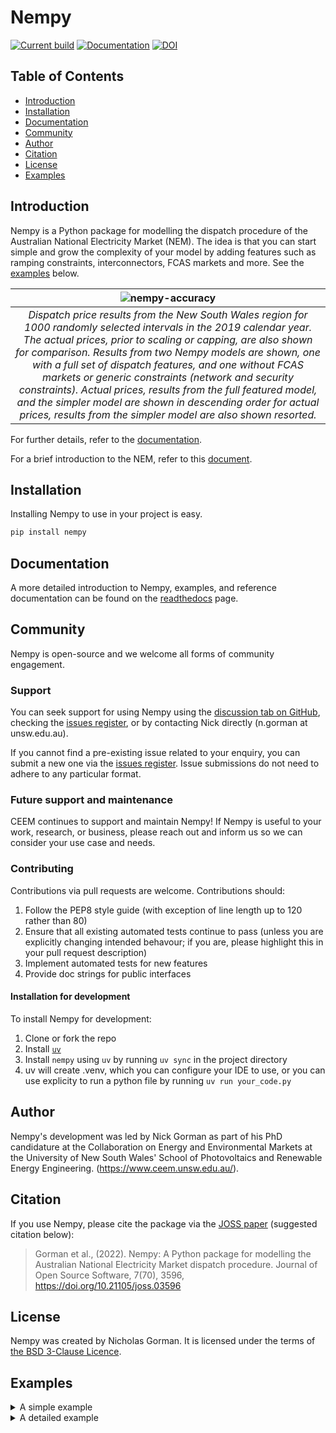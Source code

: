 # Nempy

[![Current build](https://github.com/UNSW-CEEM/nempy/actions/workflows/test.yml/badge.svg)](https://github.com/UNSW-CEEM/nempy/actions/workflows/test.yml)
[![Documentation](https://readthedocs.org/projects/nempy/badge/?version=latest)](https://nempy.readthedocs.io/en/latest/?badge=latest)
[![DOI](https://joss.theoj.org/papers/10.21105/joss.03596/status.svg)](https://doi.org/10.21105/joss.03596)

## Table of Contents
- [Introduction](https://github.com/UNSW-CEEM/nempy#introduction)
- [Installation](https://github.com/UNSW-CEEM/nempy#installation)
- [Documentation](https://github.com/UNSW-CEEM/nempy#documentation)
- [Community](https://github.com/UNSW-CEEM/nempy#community)
- [Author](https://github.com/UNSW-CEEM/nempy#author)
- [Citation](https://github.com/UNSW-CEEM/nempy#citation)
- [License](https://github.com/UNSW-CEEM/nempy#license)
- [Examples](https://github.com/UNSW-CEEM/nempy#examples)

## Introduction

Nempy is a Python package for modelling the dispatch procedure of the Australian National Electricity Market (NEM). The idea is 
that you can start simple and grow the complexity of your model by adding features such as 
ramping constraints, interconnectors, FCAS markets and more. See the [examples](https://github.com/UNSW-CEEM/nempy#examples) below.

| ![nempy-accuracy](https://github.com/prakaa/nempy/assets/40549624/6a994cee-3255-4e3d-b04b-6d4d7e155065) | 
|:--:| 
| *Dispatch price results from the New South Wales region for 1000 randomly selected intervals in the 2019 calendar year. The actual prices, prior to scaling or capping, are also shown for comparison. Results from two Nempy models are shown, one with a full set of dispatch features, and one without FCAS markets or generic constraints (network and security constraints). Actual prices, results from the full featured model, and the simpler model are shown in descending order for actual prices, results from the simpler model are also shown resorted.* |

For further details, refer to the [documentation](https://nempy.readthedocs.io/en/latest/intro.html#).

For a brief introduction to the NEM, refer to this [ document](https://aemo.com.au/-/media/Files/Electricity/NEM/National-Electricity-Market-Fact-Sheet.pdf).

## Installation
Installing Nempy to use in your project is easy.

```bash
pip install nempy
```

## Documentation

A more detailed introduction to Nempy, examples, and reference documentation can be found on the 
[readthedocs](https://nempy.readthedocs.io/en/latest/) page.

## Community

Nempy is open-source and we welcome all forms of community engagement.

### Support

You can seek support for using Nempy using the [discussion tab on GitHub](https://github.com/UNSW-CEEM/nempy/discussions), checking the [issues register](https://github.com/UNSW-CEEM/nempy/issues), or by contacting Nick directly (n.gorman at unsw.edu.au).

If you cannot find a pre-existing issue related to your enquiry, you can submit a new one via the [issues register](https://github.com/UNSW-CEEM/nempy/issues). Issue submissions do not need to adhere to any particular format.

### Future support and maintenance

CEEM continues to support and maintain Nempy! If Nempy is useful to your work, research, 
or business, please reach out and inform us so we can consider your use case and needs.

### Contributing

Contributions via pull requests are welcome. Contributions should:

1. Follow the PEP8 style guide (with exception of line length up to 120 rather than 80)
2. Ensure that all existing automated tests continue to pass (unless you are explicitly changing intended behavour; if you are, please highlight this in your pull request description)
3. Implement automated tests for new features
4. Provide doc strings for public interfaces

#### Installation for development

To install Nempy for development:

1. Clone or fork the repo
2. Install [`uv`](https://github.com/astral-sh/uv)
3. Install `nempy` using `uv` by running `uv sync` in the project directory
4. uv will create .venv, which you can configure your IDE to use, or you can use explicity to run a python file by running `uv run your_code.py`

## Author

Nempy's development was led by Nick Gorman as part of his PhD candidature at the Collaboration on Energy and Environmental
Markets at the University of New South Wales' School of Photovoltaics and Renewable Energy Engineering. (https://www.ceem.unsw.edu.au/). 

## Citation

If you use Nempy, please cite the package via the [JOSS paper](https://doi.org/10.5281/zenodo.7397514) (suggested citation below):
> Gorman et al., (2022). Nempy: A Python package for modelling the Australian National Electricity Market dispatch procedure. Journal of Open Source Software, 7(70), 3596, https://doi.org/10.21105/joss.03596

## License

Nempy was created by Nicholas Gorman. It is licensed under the terms of [the BSD 3-Clause Licence](./LICENSE).

## Examples
<details>

<summary>A simple example</summary>

```python
import pandas as pd
from nempy import markets

# Volume of each bid, number of bands must equal number of bands in price_bids.
volume_bids = pd.DataFrame({
    'unit': ['A', 'B'],
    '1': [20.0, 50.0],  # MW
    '2': [20.0, 30.0],  # MW
    '3': [5.0, 10.0]  # More bid bands could be added.
})

# Price of each bid, bids must be monotonically increasing.
price_bids = pd.DataFrame({
    'unit': ['A', 'B'],
    '1': [50.0, 50.0],  # $/MW
    '2': [60.0, 55.0],  # $/MW
    '3': [100.0, 80.0]  # . . .
})

# Other unit properties
unit_info = pd.DataFrame({
    'unit': ['A', 'B'],
    'region': ['NSW', 'NSW'],  # MW
})

# The demand in the region\s being dispatched
demand = pd.DataFrame({
    'region': ['NSW'],
    'demand': [120.0]  # MW
})

# Create the market model
market = markets.SpotMarket(unit_info=unit_info, 
                            market_regions=['NSW'])
market.set_unit_volume_bids(volume_bids)
market.set_unit_price_bids(price_bids)
market.set_demand_constraints(demand)

# Calculate dispatch and pricing
market.dispatch()

# Return the total dispatch of each unit in MW.
print(market.get_unit_dispatch())
#   unit service  dispatch
# 0    A  energy      40.0
# 1    B  energy      80.0

# Return the price of energy in each region.
print(market.get_energy_prices())
#   region  price
# 0    NSW   60.0
```

</details>

<details>

<summary>A detailed example</summary>

The example demonstrates the broad range of market features that can be implemented with Nempy and the use of auxiliary 
modelling tools for accessing historical market data published by AEMO and preprocessing it for compatibility with Nempy.

> [!WARNING]  
> This example downloads approximately 54 GB of data from AEMO.

```python
# Notice:
# - This script downloads large volumes of historical market data (~54 GB) from AEMO's nemweb
#   portal. You can also reduce the data usage by restricting the time window given to the
#   xml_cache_manager and in the get_test_intervals function. The boolean on line 22 can
#   also be changed to prevent this happening repeatedly once the data has been downloaded.

import sqlite3
from datetime import datetime, timedelta
import random
import pandas as pd
from nempy import markets
from nempy.historical_inputs import loaders, mms_db, \
    xml_cache, units, demand, interconnectors, constraints

con = sqlite3.connect('D:/nempy_2024_07/historical_mms.db')
mms_db_manager = mms_db.DBManager(connection=con)

xml_cache_manager = xml_cache.XMLCacheManager('D:/nempy_2024_07/xml_cache')

# The second time this example is run on a machine this flag can
# be set to false to save downloading the data again.
download_inputs = True

if download_inputs:
    # This requires approximately 4 GB of storage.
    mms_db_manager.populate(start_year=2024, start_month=7,
                            end_year=2024, end_month=7)

    # This requires approximately 50 GB of storage.
    xml_cache_manager.populate_by_day(start_year=2024, start_month=7, start_day=1,
                                      end_year=2024, end_month=8, end_day=1)

raw_inputs_loader = loaders.RawInputsLoader(
    nemde_xml_cache_manager=xml_cache_manager,
    market_management_system_database=mms_db_manager)


# A list of intervals we want to recreate historical dispatch for.
def get_test_intervals(number=100):
    start_time = datetime(year=2024, month=7, day=1, hour=0, minute=0)
    end_time = datetime(year=2024, month=8, day=1, hour=0, minute=0)
    difference = end_time - start_time
    difference_in_5_min_intervals = difference.days * 12 * 24
    random.seed(1)
    intervals = random.sample(range(1, difference_in_5_min_intervals), number)
    times = [start_time + timedelta(minutes=5 * i) for i in intervals]
    times_formatted = [t.isoformat().replace('T', ' ').replace('-', '/') for t in times]
    return times_formatted


# List for saving outputs to.
outputs = []
c = 0
# Create and dispatch the spot market for each dispatch interval.
for interval in get_test_intervals(number=100):

    c += 1
    print(str(c) + ' ' + str(interval))
    raw_inputs_loader.set_interval(interval)
    unit_inputs = units.UnitData(raw_inputs_loader)
    interconnector_inputs = interconnectors.InterconnectorData(raw_inputs_loader)
    constraint_inputs = constraints.ConstraintData(raw_inputs_loader)
    demand_inputs = demand.DemandData(raw_inputs_loader)

    unit_info = unit_inputs.get_unit_info()
    market = markets.SpotMarket(market_regions=['QLD1', 'NSW1', 'VIC1',
                                                'SA1', 'TAS1'],
                                unit_info=unit_info)

    # Set bids
    volume_bids, price_bids = unit_inputs.get_processed_bids()
    market.set_unit_volume_bids(volume_bids)
    market.set_unit_price_bids(price_bids)

    # Set bid in capacity limits
    unit_bid_limit = unit_inputs.get_unit_bid_availability()
    cost = constraint_inputs.get_constraint_violation_prices()['unit_capacity']
    market.set_unit_bid_capacity_constraints(unit_bid_limit, violation_cost=cost)

    # Set limits provided by the unconstrained intermittent generation
    # forecasts. Primarily for wind and solar.
    unit_uigf_limit = unit_inputs.get_unit_uigf_limits()
    cost = constraint_inputs.get_constraint_violation_prices()['uigf']
    market.set_unconstrained_intermittent_generation_forecast_constraint(
        unit_uigf_limit, violation_cost=cost
    )

    # Set unit ramp rates.
    ramp_rates = unit_inputs.get_bid_ramp_rates()
    scada_ramp_rates = unit_inputs.get_scada_ramp_rates()
    fast_start_profiles = unit_inputs.get_fast_start_profiles_for_dispatch()
    cost = constraint_inputs.get_constraint_violation_prices()['ramp_rate']
    market.set_unit_ramp_rate_constraints(
        ramp_rates, scada_ramp_rates, fast_start_profiles,
        run_type="fast_start_first_run", violation_cost=cost
    )

    # Set unit FCAS trapezium constraints.
    unit_inputs.add_fcas_trapezium_constraints()
    cost = constraint_inputs.get_constraint_violation_prices()['fcas_max_avail']
    fcas_availability = unit_inputs.get_fcas_max_availability()
    market.set_fcas_max_availability(fcas_availability, violation_cost=cost)
    cost = constraint_inputs.get_constraint_violation_prices()['fcas_profile']
    regulation_trapeziums = unit_inputs.get_fcas_regulation_trapeziums()
    market.set_energy_and_regulation_capacity_constraints(regulation_trapeziums,
                                                          violation_cost=cost)
    scada_ramp_rates = unit_inputs.get_scada_ramp_rates(inlude_initial_output=True)
    market.set_joint_ramping_constraints_reg(
        scada_ramp_rates, fast_start_profiles, run_type="fast_start_first_run",
        violation_cost=cost
    )
    contingency_trapeziums = unit_inputs.get_contingency_services()
    market.set_joint_capacity_constraints(contingency_trapeziums, violation_cost=cost)

    # Set interconnector definitions, limits and loss models.
    interconnectors_definitions = \
        interconnector_inputs.get_interconnector_definitions()
    loss_functions, interpolation_break_points = \
        interconnector_inputs.get_interconnector_loss_model()
    market.set_interconnectors(interconnectors_definitions)
    market.set_interconnector_losses(loss_functions,
                                     interpolation_break_points)

    # Add generic constraints and FCAS market constraints.
    fcas_requirements = constraint_inputs.get_fcas_requirements()
    cost = constraint_inputs.get_violation_costs()
    market.set_fcas_requirements_constraints(fcas_requirements, violation_cost=cost)
    generic_rhs = constraint_inputs.get_rhs_and_type_excluding_regional_fcas_constraints()
    market.set_generic_constraints(generic_rhs, violation_cost=cost)
    unit_generic_lhs = constraint_inputs.get_unit_lhs()
    market.link_units_to_generic_constraints(unit_generic_lhs)
    interconnector_generic_lhs = constraint_inputs.get_interconnector_lhs()
    market.link_interconnectors_to_generic_constraints(interconnector_generic_lhs)

    # Set the operational demand to be met by dispatch.
    regional_demand = demand_inputs.get_operational_demand()
    cost = constraint_inputs.get_constraint_violation_prices()['regional_demand']
    market.set_demand_constraints(regional_demand, violation_cost=cost)

    # Set tiebreak constraint to equalise dispatch of equally priced bids.
    cost = constraint_inputs.get_constraint_violation_prices()['tiebreak']
    market.set_tie_break_constraints(cost)

    # Get unit dispatch without fast start constraints and use it to
    # make fast start unit commitment decisions.
    market.dispatch()
    dispatch = market.get_unit_dispatch()

    cost = constraint_inputs.get_constraint_violation_prices()['fast_start']
    fast_start_profiles = unit_inputs.get_fast_start_profiles_for_dispatch(dispatch)
    cols = ['unit', 'end_mode', 'time_in_end_mode', 'mode_two_length',
            'mode_four_length', 'min_loading']
    fsp = fast_start_profiles.loc[:, cols]
    market.set_fast_start_constraints(fsp, violation_cost=cost)

    ramp_rates = unit_inputs.get_bid_ramp_rates()
    scada_ramp_rates = unit_inputs.get_scada_ramp_rates()
    cols = ['unit', 'end_mode', 'time_since_end_of_mode_two', 'min_loading']
    fsp = fast_start_profiles.loc[:, cols]
    cost = constraint_inputs.get_constraint_violation_prices()['ramp_rate']
    market.set_unit_ramp_rate_constraints(
        ramp_rates, scada_ramp_rates, fsp,
        run_type="fast_start_second_run", violation_cost=cost
    )
    cost = constraint_inputs.get_constraint_violation_prices()['fcas_profile']
    scada_ramp_rates = unit_inputs.get_scada_ramp_rates(inlude_initial_output=True)
    market.set_joint_ramping_constraints_reg(
        scada_ramp_rates, fsp, run_type="fast_start_second_run", violation_cost=cost
    )

    # If AEMO historically used the over constrained dispatch rerun
    # process then allow it to be used in dispatch. This is needed
    # because sometimes the conditions for over constrained dispatch
    # are present but the rerun process isn't used.
    if constraint_inputs.is_over_constrained_dispatch_rerun():
        market.dispatch(allow_over_constrained_dispatch_re_run=True,
                        energy_market_floor_price=-1000.0,
                        energy_market_ceiling_price=17500.0,
                        fcas_market_ceiling_price=1000.0)
    else:
        # The market price ceiling and floor are not needed here
        # because they are only used for the over constrained
        # dispatch rerun process.
        market.dispatch(allow_over_constrained_dispatch_re_run=False)

    # Save prices from this interval
    prices = market.get_energy_prices()
    prices['time'] = interval

    # Getting historical prices for comparison. Note, ROP price, which is
    # the regional reference node price before the application of any
    # price scaling by AEMO, is used for comparison.
    historical_prices = mms_db_manager.DISPATCHPRICE.get_data(interval)

    prices = pd.merge(prices, historical_prices,
                      left_on=['time', 'region'],
                      right_on=['SETTLEMENTDATE', 'REGIONID'])

    outputs.append(
        prices.loc[:, ['time', 'region', 'price', 'ROP']])

con.close()

outputs = pd.concat(outputs)

outputs['error'] = outputs['price'] - outputs['ROP']

outputs.to_csv("bdu_prices.csv")

print('\n Summary of error in energy price volume weighted average price. \n'
      'Comparison is against ROP, the price prior to \n'
      'any post dispatch adjustments, scaling, capping etc.')
print('Mean price error: {}'.format(outputs['error'].mean()))
print('Median price error: {}'.format(outputs['error'].quantile(0.5)))
print('5% percentile price error: {}'.format(outputs['error'].quantile(0.05)))
print('95% percentile price error: {}'.format(outputs['error'].quantile(0.95)))

# Summary of error in energy price volume weighted average price.
# Comparison is against ROP, the price prior to
# any post dispatch adjustments, scaling, capping etc.
# Mean price error: 0.13818277307210394
# Median price error: 0.0
# 5% percentile price error: -0.13335830516772942
# 95% percentile price error: 0.013533539900288811
```
</details>
    
